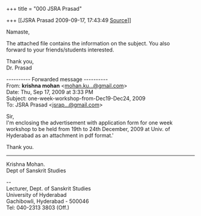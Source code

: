 +++
title = "000 JSRA Prasad"

+++
[[JSRA Prasad	2009-09-17, 17:43:49 [Source](https://groups.google.com/g/bvparishat/c/qig2tuEhRIo)]]



Namaste,  
  
The attached file contains the information on the subject. You also  
forward to your friends/students interested.  
  
Thank you,  
Dr. Prasad  
  

---------- Forwarded message ----------  
From: **krishna mohan** \<[mohan.ku...@gmail.com]()\>  
Date: Thu, Sep 17, 2009 at 3:33 PM  
Subject: one-week-workshop-from-Dec19-Dec24, 2009  
To: JSRA Prasad \<[jsrap...@gmail.com]()\>  
  
  
Sir,  
 I'm enclosing the advertisement with application form for one week workshop to be held from 19th to 24th December, 2009 at Univ. of Hyderabad as an attachment in pdf format.'  
  
  
Thank you.  
  
----------------  
Krishna Mohan.  
Dept of Sanskrit Studies  
  

  
  
  
--  
Lecturer, Dept. of Sanskrit Studies  
University of Hyderabad  
Gachibowli, Hyderabad - 500046  
Tel: 040-2313 3803 (Off.)  

